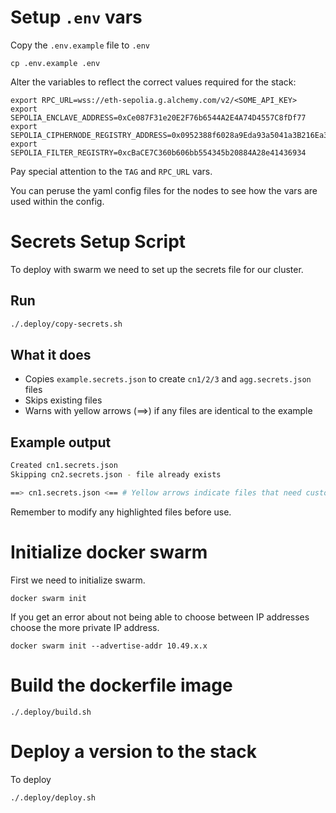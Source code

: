 # Setup `.env` vars

Copy the `.env.example` file to `.env`

```
cp .env.example .env
```

Alter the variables to reflect the correct values required for the stack:

```
export RPC_URL=wss://eth-sepolia.g.alchemy.com/v2/<SOME_API_KEY>
export SEPOLIA_ENCLAVE_ADDRESS=0xCe087F31e20E2F76b6544A2E4A74D4557C8fDf77
export SEPOLIA_CIPHERNODE_REGISTRY_ADDRESS=0x0952388f6028a9Eda93a5041a3B216Ea331d97Ab
export SEPOLIA_FILTER_REGISTRY=0xcBaCE7C360b606bb554345b20884A28e41436934
```

Pay special attention to the `TAG` and `RPC_URL` vars.

You can peruse the yaml config files for the nodes to see how the vars are used within the config.

# Secrets Setup Script

To deploy with swarm we need to set up the secrets file for our cluster.

## Run
```bash
./.deploy/copy-secrets.sh
```

## What it does
- Copies `example.secrets.json` to create `cn1/2/3` and `agg.secrets.json` files
- Skips existing files
- Warns with yellow arrows (==>) if any files are identical to the example

## Example output
```bash
Created cn1.secrets.json
Skipping cn2.secrets.json - file already exists

==> cn1.secrets.json <== # Yellow arrows indicate files that need customization
```

Remember to modify any highlighted files before use.

# Initialize docker swarm

First we need to initialize swarm.

```
docker swarm init
```

If you get an error about not being able to choose between IP addresses choose the more private IP address.

```
docker swarm init --advertise-addr 10.49.x.x
```

# Build the dockerfile image

```
./.deploy/build.sh
```

# Deploy a version to the stack

To deploy 

```
./.deploy/deploy.sh
```

